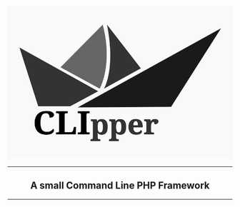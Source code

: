 
<div align="center">
    <img src="clipper.svg">
</div>
<hr>
<div align="center">
<h2>A small Command Line PHP Framework</h2>
</div>
<hr>
